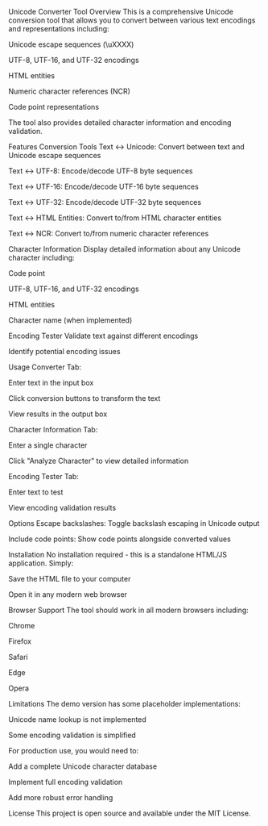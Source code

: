 Unicode Converter Tool
Overview
This is a comprehensive Unicode conversion tool that allows you to convert between various text encodings and representations including:

Unicode escape sequences (\uXXXX)

UTF-8, UTF-16, and UTF-32 encodings

HTML entities

Numeric character references (NCR)

Code point representations

The tool also provides detailed character information and encoding validation.

Features
Conversion Tools
Text ↔ Unicode: Convert between text and Unicode escape sequences

Text ↔ UTF-8: Encode/decode UTF-8 byte sequences

Text ↔ UTF-16: Encode/decode UTF-16 byte sequences

Text ↔ UTF-32: Encode/decode UTF-32 byte sequences

Text ↔ HTML Entities: Convert to/from HTML character entities

Text ↔ NCR: Convert to/from numeric character references

Character Information
Display detailed information about any Unicode character including:

Code point

UTF-8, UTF-16, and UTF-32 encodings

HTML entities

Character name (when implemented)

Encoding Tester
Validate text against different encodings

Identify potential encoding issues

Usage
Converter Tab:

Enter text in the input box

Click conversion buttons to transform the text

View results in the output box

Character Information Tab:

Enter a single character

Click "Analyze Character" to view detailed information

Encoding Tester Tab:

Enter text to test

View encoding validation results

Options
Escape backslashes: Toggle backslash escaping in Unicode output

Include code points: Show code points alongside converted values

Installation
No installation required - this is a standalone HTML/JS application. Simply:

Save the HTML file to your computer

Open it in any modern web browser

Browser Support
The tool should work in all modern browsers including:

Chrome

Firefox

Safari

Edge

Opera

Limitations
The demo version has some placeholder implementations:

Unicode name lookup is not implemented

Some encoding validation is simplified

For production use, you would need to:

Add a complete Unicode character database

Implement full encoding validation

Add more robust error handling

License
This project is open source and available under the MIT License.
